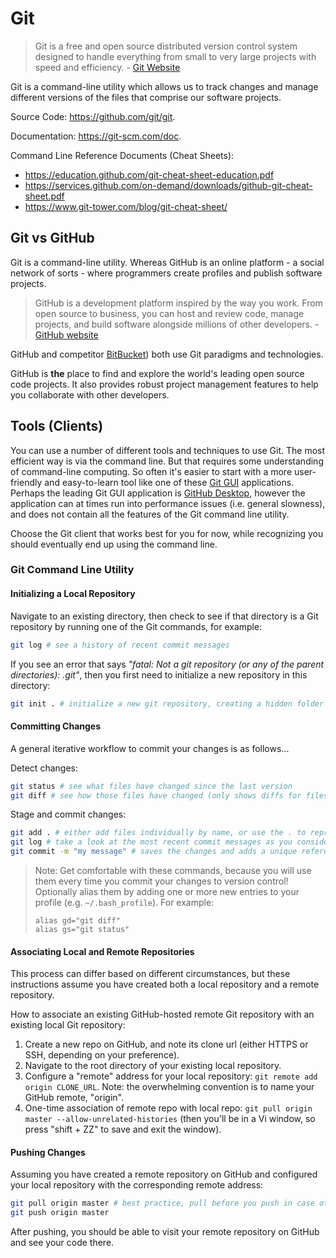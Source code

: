 # Git

> Git is a free and open source distributed version control system designed to handle everything from small to very large projects with speed and efficiency. - [Git Website](https://git-scm.com/)

Git is a command-line utility which allows us to track changes and manage different versions of the files that comprise our software projects.

Source Code: https://github.com/git/git.

Documentation: https://git-scm.com/doc.

Command Line Reference Documents (Cheat Sheets):

  + https://education.github.com/git-cheat-sheet-education.pdf
  + https://services.github.com/on-demand/downloads/github-git-cheat-sheet.pdf
  + https://www.git-tower.com/blog/git-cheat-sheet/

## Git vs GitHub

Git is a command-line utility. Whereas GitHub is an online platform - a social network of sorts - where programmers create profiles and publish software projects.

> GitHub is a development platform inspired by the way you work. From open source to business, you can host and review code, manage projects, and build software alongside millions of other developers. - [GitHub website](https://github.com/)

GitHub and competitor [BitBucket](https://bitbucket.org/product)) both use Git paradigms and technologies.

GitHub is **the** place to find and explore the world's leading open source code projects. It also provides robust project management features to help you collaborate with other developers.

## Tools (Clients)

You can use a number of different tools and techniques to use Git. The most efficient way is via the command line. But that requires some understanding of command-line computing. So often it's easier to start with a more user-friendly and easy-to-learn tool like one of these [Git GUI](https://git-scm.com/downloads/guis) applications. Perhaps the leading Git GUI application is [GitHub Desktop](https://desktop.github.com/), however the application can at times run into performance issues (i.e. general slowness), and does not contain all the features of the Git command line utility.

Choose the Git client that works best for you for now, while recognizing you should eventually end up using the command line.

### Git Command Line Utility

#### Initializing a Local Repository

Navigate to an existing directory, then check to see if that directory is a Git repository by running one of the Git commands, for example:

```` sh
git log # see a history of recent commit messages
````

If you see an error that says *"fatal: Not a git repository (or any of the parent directories): .git"*, then you first need to initialize a new repository in this directory:

```` sh
git init . # initialize a new git repository, creating a hidden folder called .git in your project's root directory
````

#### Committing Changes

A general iterative workflow to commit your changes is as follows...

Detect changes:

```` sh
git status # see what files have changed since the last version
git diff # see how those files have changed (only shows diffs for files that existed during the last version, not for newly created files)
````

Stage and commit changes:

```` sh
git add . # either add files individually by name, or use the . to represent all files in the repository. this "stages" the files for commit. you can undo this with `git reset`
git log # take a look at the most recent commit messages as you consider what message to apply to the upcoming commit, in case you want to maintain a consistent narrative and/or tone across related commit messages
git commit -m "my message" # saves the changes and adds a unique reference for this particular version
````

> Note: Get comfortable with these commands, because you will use them every time you commit your changes to version control! Optionally alias them by adding one or more new entries to your profile (e.g. `~/.bash_profile`). For example:
>
>     alias gd="git diff"
>     alias gs="git status"

#### Associating Local and Remote Repositories

This process can differ based on different circumstances, but these instructions assume you have created both a local repository and a remote repository.

How to associate an existing GitHub-hosted remote Git repository with an existing local Git repository:

  1. Create a new repo on GitHub, and note its clone url (either HTTPS or SSH, depending on your preference).
  2. Navigate to the root directory of your existing local repository.
  3. Configure a "remote" address for your local repository: `git remote add origin CLONE_URL`. Note: the overwhelming convention is to name your GitHub remote, "origin".
  4. One-time association of remote repo with local repo: `git pull origin master --allow-unrelated-histories` (then you'll be in a Vi window, so press "shift + ZZ" to save and exit the window).

#### Pushing Changes

Assuming you have created a remote repository on GitHub and configured your local repository with the corresponding remote address:

```` sh
git pull origin master # best practice, pull before you push in case other changes have been made to the remote repository.
git push origin master
````

After pushing, you should be able to visit your remote repository on GitHub and see your code there.
